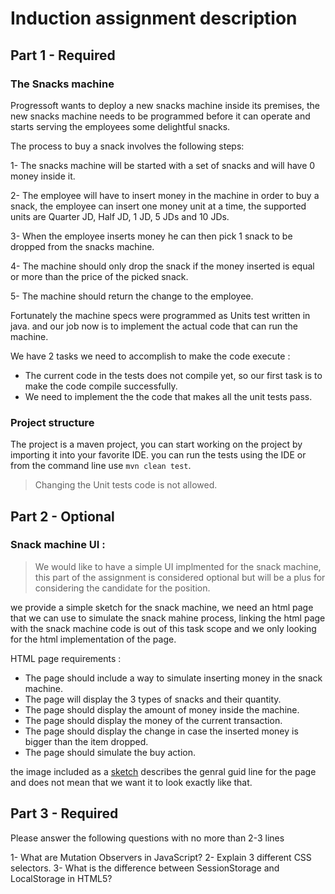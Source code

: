 # Induction assignment description

## Part 1 - Required

### The Snacks machine

Progressoft wants to deploy a new snacks machine inside its premises, the new snacks machine needs to be programmed 
before it can operate and starts serving the employees some delightful snacks.

The process to buy a snack involves the following steps:

1- The snacks machine will be started with a set of snacks and will have 0 money inside it.

2- The employee will have to insert money in the machine in order to buy a snack, the employee can insert one money unit at a time, the supported units are 
Quarter JD, Half JD, 1 JD, 5 JDs and 10 JDs.  

3- When the employee inserts money he can then pick 1 snack to be dropped from the snacks machine.

4- The machine should only drop the snack if the money inserted is equal or more than the price of the picked snack.

5- The machine should return the change to the employee.

Fortunately the machine specs were programmed as Units test written in java. and our job now is to implement the actual code that can run the machine.

We have 2 tasks we need to accomplish to make the code execute :

- The current code in the tests does not compile yet, so our first task is to make the code compile successfully.
- We need to implement the the code that makes all the unit tests pass.

 
### Project structure
 
 The project is a maven project, you can start working on the project by importing it into your favorite IDE. 
 you can run the tests using the IDE or from the command line use `mvn clean test`.
  
 
 > Changing the Unit tests code is not allowed.

## Part 2 - Optional

 ### Snack machine UI :

 > We would like to have a simple UI implmented for the snack machine, this part of the assignment is considered optional but will be a plus for considering the candidate for the position.

we provide a simple sketch for the snack machine, we need an html page that we can use to simulate the snack mahine process, linking the html page with the snack machine code is out of this task scope and we only looking for the html implementation of the page.

HTML page requirements :

- The page should include a way to simulate inserting money in the snack machine.
- The page will display the 3 types of snacks and their quantity.
- The page should display the amount of money inside the machine.
- The page should display the money of the current transaction.
- The page should display the change in case the inserted money is bigger than the item dropped.
- The page should simulate the buy action.


the image included as a [sketch](snacks-machine.png) describes  the genral guid line for the page and does not mean that we want it to look exactly like that.


## Part 3 - Required

Please answer the following questions with no more than 2-3 lines

1- What are Mutation Observers in JavaScript?
2- Explain 3 different CSS selectors.
3- What is the difference between SessionStorage and LocalStorage in HTML5?

  
